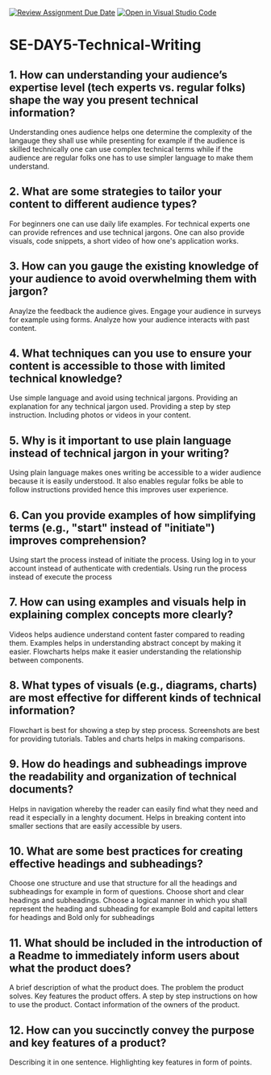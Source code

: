[![Review Assignment Due Date](https://classroom.github.com/assets/deadline-readme-button-22041afd0340ce965d47ae6ef1cefeee28c7c493a6346c4f15d667ab976d596c.svg)](https://classroom.github.com/a/zsAR-pyY)
[![Open in Visual Studio Code](https://classroom.github.com/assets/open-in-vscode-2e0aaae1b6195c2367325f4f02e2d04e9abb55f0b24a779b69b11b9e10269abc.svg)](https://classroom.github.com/online_ide?assignment_repo_id=18687466&assignment_repo_type=AssignmentRepo)
# SE-DAY5-Technical-Writing
## 1. How can understanding your audience’s expertise level (tech experts vs. regular folks) shape the way you present technical information?
Understanding ones audience helps one determine the complexity of the langauge they shall use while presenting for example if the audience is skilled technically one can use 
complex technical terms while if the audience are regular folks one has to use simpler language to make them understand.

## 2. What are some strategies to tailor your content to different audience types?
For beginners one can use daily life examples.
For technical experts one can provide refrences and use technical jargons.
One can also provide visuals, code snippets, a short video of how one's application works.

## 3. How can you gauge the existing knowledge of your audience to avoid overwhelming them with jargon?
Anaylze the feedback the audience gives.
Engage your audience in surveys for example using forms.
Analyze how your audience interacts with past content.

## 4. What techniques can you use to ensure your content is accessible to those with limited technical knowledge?
Use simple language and avoid using technical jargons.
Providing an explanation for any technical jargon used.
Providing a step by step instruction.
Including photos or videos in your content.

## 5. Why is it important to use plain language instead of technical jargon in your writing?
Using plain language makes ones writing be accessible to a wider audience because it is easily understood.
It also enables regular folks be able to follow instructions provided hence this improves user experience.

## 6. Can you provide examples of how simplifying terms (e.g., "start" instead of "initiate") improves comprehension?
Using start the process instead of initiate the process.
Using log in to your account instead of authenticate with credentials.
Using run the process instead of execute the process

## 7. How can using examples and visuals help in explaining complex concepts more clearly?
Videos helps audience understand content faster compared to reading them.
Examples helps in understanding abstract concept by making it easier.
Flowcharts helps make it easier understanding the relationship between components.

## 8. What types of visuals (e.g., diagrams, charts) are most effective for different kinds of technical information?
Flowchart is best for showing a step by step process.
Screenshots are best for providing tutorials.
Tables and charts helps in making comparisons.

## 9. How do headings and subheadings improve the readability and organization of technical documents?
Helps in navigation whereby the reader can easily find what they need and read it especially in a lenghty document.
Helps in breaking content into smaller sections that are easily accessible by users.

## 10. What are some best practices for creating effective headings and subheadings?
Choose one structure and use that structure for all the headings and subheadings for example in form of questions.
Choose short and clear headings and subheadings.
Choose a logical manner in which you shall represent the heading and subheading for example Bold and capital letters for headings and Bold only for subheadings

## 11. What should be included in the introduction of a Readme to immediately inform users about what the product does?
A brief description of what the product does.
The problem the product solves.
Key features the product offers.
A step by step instructions on how to use the product.
Contact information of the owners of the product.

## 12. How can you succinctly convey the purpose and key features of a product?
Describing it in one sentence.
Highlighting key features in form of points.

